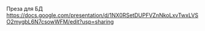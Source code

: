 Преза для БД
https://docs.google.com/presentation/d/1NX0RSetDUPFVZnNkoLxvTwxLVSO2mygbL6N7csowWFM/edit?usp=sharing
